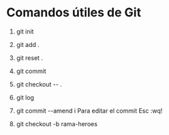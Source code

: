 # Comandos útiles de Git

1. git init
2. git add .
3. git reset .
4. git commit
5. git checkout -- .
6. git log
7. git commit --amend
i Para editar el commit
Esc :wq!

8. git checkout -b rama-heroes